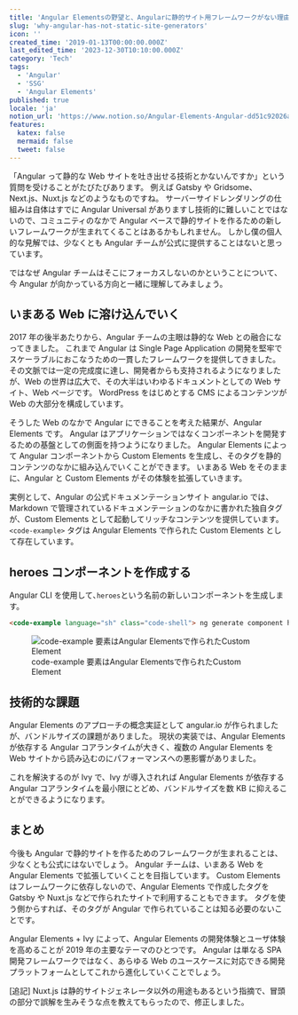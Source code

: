 ```yaml
---
title: 'Angular Elementsの野望と、Angularに静的サイト用フレームワークがない理由'
slug: 'why-angular-has-not-static-site-generators'
icon: ''
created_time: '2019-01-13T00:00:00.000Z'
last_edited_time: '2023-12-30T10:10:00.000Z'
category: 'Tech'
tags:
  - 'Angular'
  - 'SSG'
  - 'Angular Elements'
published: true
locale: 'ja'
notion_url: 'https://www.notion.so/Angular-Elements-Angular-dd51c92026ab47ba898223ae64a2a1f0'
features:
  katex: false
  mermaid: false
  tweet: false
---
```


「Angular って静的な Web サイトを吐き出せる技術とかないんですか」という質問を受けることがたびたびあります。 例えば Gatsby や Gridsome、Next.js、Nuxt.js などのようなものですね。 サーバーサイドレンダリングの仕組みは自体はすでに Angular Universal がありますし技術的に難しいことではないので、コミュニティのなかで Angular ベースで静的サイトを作るための新しいフレームワークが生まれてくることはあるかもしれません。 しかし僕の個人的な見解では、少なくとも Angular チームが公式に提供することはないと思っています。

ではなぜ Angular チームはそこにフォーカスしないのかということについて、今 Angular が向かっている方向と一緒に理解してみましょう。

## いまある Web に溶け込んでいく

2017 年の後半あたりから、Angular チームの主眼は静的な Web との融合になってきました。 これまで Angular は Single Page Application の開発を堅牢でスケーラブルにおこなうための一貫したフレームワークを提供してきました。 その文脈では一定の完成度に達し、開発者からも支持されるようになりましたが、Web の世界は広大で、その大半はいわゆるドキュメントとしての Web サイト、Web ページです。 WordPress をはじめとする CMS によるコンテンツが Web の大部分を構成しています。

そうした Web のなかで Angular にできることを考えた結果が、Angular Elements です。 Angular はアプリケーションではなくコンポーネントを開発するための基盤としての側面を持つようになりました。 Angular Elements によって Angular コンポーネントから Custom Elements を生成し、そのタグを静的コンテンツのなかに組み込んでいくことができます。 いまある Web をそのままに、Angular と Custom Elements がその体験を拡張していきます。

実例として、Angular の公式ドキュメンテーションサイト angular.io では、Markdown で管理されているドキュメンテーションのなかに書かれた独自タグが、Custom Elements として起動してリッチなコンテンツを提供しています。 `<code-example>` タグは Angular Elements で作られた Custom Elements として存在しています。

## heroes コンポーネントを作成する

Angular CLI を使用して､`heroes`という名前の新しいコンポーネントを生成します。

```html
<code-example language="sh" class="code-shell"> ng generate component heroes</code-example>
```

<figure>
  <img src="https://cdn-ak.f.st-hatena.com/images/fotolife/l/lacolaco/20190113/20190113000151.png" alt="code-example 要素はAngular Elementsで作られたCustom Element">
  <figcaption>code-example 要素はAngular Elementsで作られたCustom Element</figcaption>
</figure>

## 技術的な課題

Angular Elements のアプローチの概念実証として angular.io が作られましたが、バンドルサイズの課題がありました。 現状の実装では、Angular Elements が依存する Angular コアランタイムが大きく、複数の Angular Elements を Web サイトから読み込むのにパフォーマンスへの悪影響がありました。

これを解決するのが Ivy で、Ivy が導入されれば Angular Elements が依存する Angular コアランタイムを最小限にとどめ、バンドルサイズを数 KB に抑えることができるようになります。

## まとめ

今後も Angular で静的サイトを作るためのフレームワークが生まれることは、少なくとも公式にはないでしょう。 Angular チームは、いまある Web を Angular Elements で拡張していくことを目指しています。 Custom Elements はフレームワークに依存しないので、Angular Elements で作成したタグを Gatsby や Nuxt.js などで作られたサイトで利用することもできます。 タグを使う側からすれば、そのタグが Angular で作られていることは知る必要のないことです。

Angular Elements + Ivy によって、Angular Elements の開発体験とユーザ体験を高めることが 2019 年の主要なテーマのひとつです。 Angular は単なる SPA 開発フレームワークではなく、あらゆる Web のユースケースに対応できる開発プラットフォームとしてこれから進化していくことでしょう。

[追記] Nuxt.js は静的サイトジェネレータ以外の用途もあるという指摘で、冒頭の部分で誤解を生みそうな点を教えてもらったので、修正しました。
